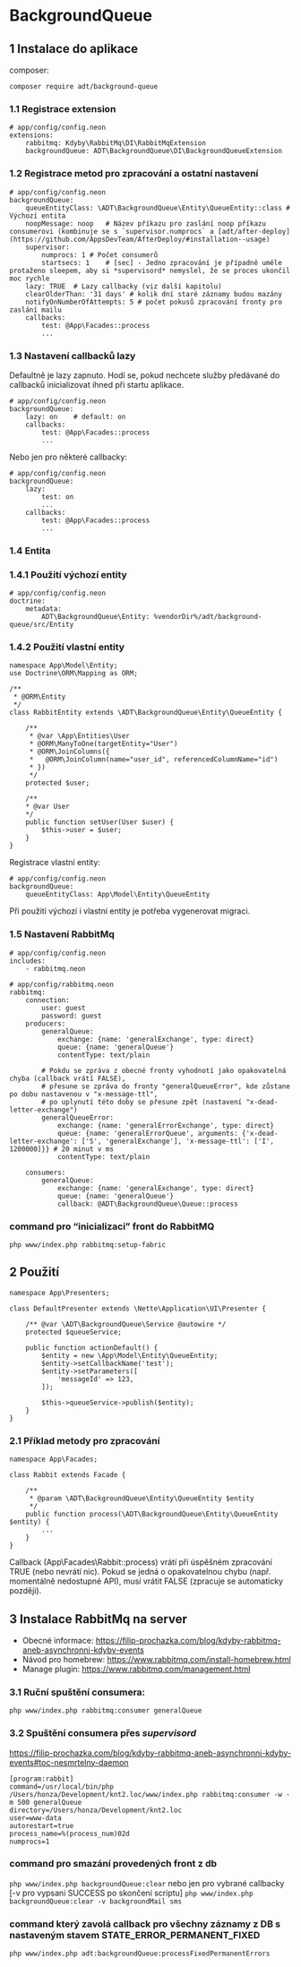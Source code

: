 # BackgroundQueue

## 1 Instalace do aplikace
composer:
```
composer require adt/background-queue
```

### 1.1 Registrace extension
```
# app/config/config.neon
extensions:
	rabbitmq: Kdyby\RabbitMq\DI\RabbitMqExtension
	backgroundQueue: ADT\BackgroundQueue\DI\BackgroundQueueExtension
```

### 1.2 Registrace metod pro zpracování a ostatní nastavení
```
# app/config/config.neon
backgroundQueue:
	queueEntityClass: \ADT\BackgroundQueue\Entity\QueueEntity::class # Výchozí entita
	noopMessage: noop	# Název příkazu pro zaslání noop příkazu consumerovi (kombinuje se s `supervisor.numprocs` a [adt/after-deploy](https://github.com/AppsDevTeam/AfterDeploy/#installation--usage)
	supervisor:
		numprocs: 1	# Počet consumerů
		startsecs: 1	# [sec] - Jedno zpracování je případně uměle protaženo sleepem, aby si *supervisord* nemyslel, že se proces ukončil moc rychle
	lazy: TRUE	# Lazy callbacky (viz další kapitolu)
	clearOlderThan: '31 days' # kolik dní staré záznamy budou mazány
	notifyOnNumberOfAttempts: 5 # počet pokusů zpracování fronty pro zaslání mailu
	callbacks:
		test: @App\Facades::process
		...
```

### 1.3 Nastavení callbacků lazy

Defaultně je lazy zapnuto. Hodí se, pokud nechcete služby předávané do callbacků inicializovat ihned při startu aplikace.

```
# app/config/config.neon
backgroundQueue:
	lazy: on	# default: on
	callbacks:
		test: @App\Facades::process
		...
```

Nebo jen pro některé callbacky:

```
# app/config/config.neon
backgroundQueue:
	lazy:
		test: on
		...
	callbacks:
		test: @App\Facades::process
		...
```

### 1.4 Entita

### 1.4.1 Použití výchozí entity
```
# app/config/config.neon
doctrine:
    metadata:
        ADT\BackgroundQueue\Entity: %vendorDir%/adt/background-queue/src/Entity
```

### 1.4.2 Použití vlastní entity
```
namespace App\Model\Entity;
use Doctrine\ORM\Mapping as ORM;

/**
 * @ORM\Entity
 */
class RabbitEntity extends \ADT\BackgroundQueue\Entity\QueueEntity {

    /**
	 * @var \App\Entities\User
	 * @ORM\ManyToOne(targetEntity="User")
	 * @ORM\JoinColumns({
	 *   @ORM\JoinColumn(name="user_id", referencedColumnName="id")
	 * })
	 */
	protected $user;

	/**
	* @var User
	*/
	public function setUser(User $user) {
	    $this->user = $user;
	}
}
```

Registrace vlastní entity:
```
# app/config/config.neon
backgroundQueue:
    queueEntityClass: App\Model\Entity\QueueEntity
```

Při použití výchozí i vlastní entity je potřeba vygenerovat migraci.

### 1.5 Nastavení RabbitMq

```
# app/config/config.neon
includes:
    - rabbitmq.neon
```

```
# app/config/rabbitmq.neon
rabbitmq:
    connection:
        user: guest
        password: guest
    producers:
        generalQueue:
            exchange: {name: 'generalExchange', type: direct}
            queue: {name: 'generalQueue'}
            contentType: text/plain

        # Pokdu se zpráva z obecné fronty vyhodnotí jako opakovatelná chyba (callback vrátí FALSE),
        # přesune se zpráva do fronty "generalQueueError", kde zůstane po dobu nastavenou v "x-message-ttl",
        # po uplynutí této doby se přesune zpět (nastavení "x-dead-letter-exchange")
        generalQueueError:
            exchange: {name: 'generalErrorExchange', type: direct}
            queue: {name: 'generalErrorQueue', arguments: {'x-dead-letter-exchange': ['S', 'generalExchange'], 'x-message-ttl': ['I', 1200000]}} # 20 minut v ms
            contentType: text/plain

    consumers:
        generalQueue:
            exchange: {name: 'generalExchange', type: direct}
            queue: {name: 'generalQueue'}
            callback: @ADT\BackgroundQueue\Queue::process
```

### command pro “inicializaci” front do RabbitMQ
`php www/index.php rabbitmq:setup-fabric`

## 2 Použití

```
namespace App\Presenters;

class DefaultPresenter extends \Nette\Application\UI\Presenter {

    /** @var \ADT\BackgroundQueue\Service @autowire */
    protected $queueService;

    public function actionDefault() {
        $entity = new \App\Model\Entity\QueueEntity;
        $entity->setCallbackName('test');
        $entity->setParameters([
            'messageId' => 123,
        ]);

        $this->queueService->publish($entity);
    }
}
```

### 2.1 Příklad metody pro zpracování

```
namespace App\Facades;

class Rabbit extends Facade {

	/**
	 * @param \ADT\BackgroundQueue\Entity\QueueEntity $entity
	 */
	public function process(\ADT\BackgroundQueue\Entity\QueueEntity $entity) {
	    ...
	}
}
```

Callback (App\Facades\Rabbit::process) vrátí při úspěšném zpracování TRUE (nebo nevrátí nic). Pokud se jedná o opakovatelnou chybu (např. momentálně nedostupné API), musí vrátit FALSE (zpracuje se automaticky později).


## 3 Instalace RabbitMq na server
- Obecné informace: https://filip-prochazka.com/blog/kdyby-rabbitmq-aneb-asynchronni-kdyby-events
- Návod pro homebrew: https://www.rabbitmq.com/install-homebrew.html
- Manage plugin: https://www.rabbitmq.com/management.html

### 3.1 Ruční spuštění consumera:
`php www/index.php rabbitmq:consumer generalQueue`

### 3.2 Spuštění consumera přes *supervisord*
https://filip-prochazka.com/blog/kdyby-rabbitmq-aneb-asynchronni-kdyby-events#toc-nesmrtelny-daemon

```
[program:rabbit]
command=/usr/local/bin/php /Users/honza/Development/knt2.loc/www/index.php rabbitmq:consumer -w -m 500 generalQueue
directory=/Users/honza/Development/knt2.loc
user=www-data
autorestart=true
process_name=%(process_num)02d
numprocs=1
```

### command pro smazání provedených front z db
`php www/index.php backgroundQueue:clear` 
nebo jen pro vybrané callbacky [-v  pro vypsani SUCCESS po skončení scriptu]
`php www/index.php backgroundQueue:clear -v backgroundMail sms` 

### command který zavolá callback pro všechny záznamy z DB s nastaveným stavem STATE_ERROR_PERMANENT_FIXED
`php www/index.php adt:backgroundQueue:processFixedPermanentErrors` 
